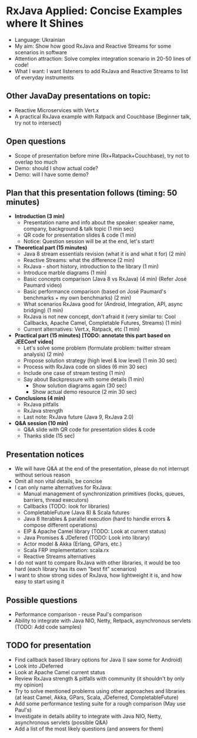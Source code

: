 # RxJava Applied: Concise Examples where It Shines
- Language: Ukrainian
- My aim: Show how good RxJava and Reactive Streams for some scenarios in software
- Attention attraction: Solve complex integration scenario in 20-50 lines of code!
- What I want: I want listeners to add RxJava and Reactive Streams to list of everyday instruments

## Other JavaDay presentations on topic:
- Reactive Microservices with Vert.x
- A practical RxJava example with Ratpack and Couchbase (Beginner talk, try not to intersect)

## Open questions
- Scope of presentation before mine (Rx+Ratpack+Couchbase), try not to overlap too much
- Demo: should I show actual code?
- Demo: will I have some demo?

## Plan that this presentation follows (timing: 50 minutes)
- __Introduction (3 min)__
    - Presentation name and info about the speaker: speaker name, company, background & talk topic (1 min sec)
	- QR code for presentation slides & code (1 min)
    - Notice: Question session will be at the end, let's start!
- __Theoretical part (15 minutes)__
	- Java 8 stream essentials revision (what it is and what it for) (2 min)
	- Reactive Streams: what the difference (2 min)
	- RxJava - short history, introduction to the library (1 min)
	- Introduce marble diagrams (1 min)
	- Basic concepts comparison (Java 8 vs RxJava) (4 min) (Refer José Paumard video)
	- Basic performance comparison (based on José Paumard's benchmarks + my own benchmarks) (2 min)
	- What scenarios RxJava good for (Android, Integration, API, async bridging) (1 min)
	- RxJava is not new concept, don't afraid it (very similar to: Cool Callbacks, Apache Camel, Completable Futures, Streams) (1 min)
    - Current alternatives: Vert.x, Ratpack, etc (1 min)
- __Practical part (15 minutes) [TODO: annotate this part based on JEEConf video]__
	- Let's solve some problem (formulate problem: twitter stream analysis) (2 min)
	- Propose solution strategy (high level & low level) (1 min 30 sec)
	- Process with RxJava code on slides (6 min 30 sec)
	- Include one case of stream testing (1 min)
  - Say about Backpressure with some details (1 min)
	- Show solution diagrams again (30 sec)
	- Show actual demo resource (2 min 30 sec)
- __Conclusions (4 min)__
	- RxJava pitfalls
	- RxJava strength
	- Last note: RxJava future (Java 9, RxJava 2.0)
- __Q&A session (10 min)__
	- Q&A slide with QR code for presentation slides & code
	- Thanks slide (15 sec)

## Presentation notices
- We will have Q&A at the end of the presentation, please do not interrupt without serious reason
- Omit all non vital details, be concise
- I can only name alternatives for RxJava:
	- Manual management of synchronization primitives (locks, queues, barriers, thread executors)
	- Callbacks (TODO: look for libraries)
	- CompletableFuture (Java 8) & Scala futures
	- Java 8 Iterables & parallel execution (hard to handle errors & compose different operations)
	- EIP & Apache Camel library (TODO: Look at current status)
	- Java Promises & JDefered (TODO: Look into library)
	- Actor model & Akka (Erlang, GPars, etc.)
	- Scala FRP implementation: scala.rx
	- Reactive Streams alternatives
- I do not want to compare RxJava with other libraries, it would be too hard (each library has its own "best fit" scenarios)
- I want to show strong sides of RxJava, how lightweight it is, and how easy to start using it

## Possible questions
- Performance comparison - reuse Paul's comparison
- Ability to integrate with Java NIO, Netty, Retpack, asynchronous servlets (TODO: Add code samples)

## TODO for presentation
- Find callback based library options for Java (I saw some for Android)
- Look into JDeferred
- Look at Apache Camel current status
- Review RxJava strength & pitfalls with community (it shouldn't by only my opinion)
- Try to solve mentioned problems using other approaches and libraries (at least Camel, Akka, GPars, Scala, JDeferred, CompletableFuture)
- Add some performance testing suite for a rough comparison (May use Paul's)
- Investigate in details ability to integrate with Java NIO, Netty, asynchronous servlets (possible Q&A)
- Add a list of the most likely questions (and answers for them)
